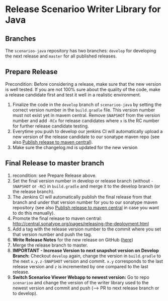 # Release Scenarioo Writer Library for Java

## Branches

The `scenarioo-java` repository has two branches: `develop` for developing the next release and `master` for all published releases.

## Prepare Release

Precondition: Before considering a release, make sure that the new version is well tested. If you are not 100% sure about the quality of the code, make a release candidate first and test it well in a realistic environment.

1. Finalize the code in the `develop` branch of `scenarioo-java` by setting the correct version number in the `build.gradle` file. This version number must not exist yet in mavem central. Remove `SNAPSHOT` from the version number and add `-RCx` for release candidates where `x` is the RC number for further release candidate testing.
2. Everytime you push to develop our jenkins CI will automatically upload a new version of the release candidate to our sonatype maven repo (see also [Publish release to maven central](upload-to-maven-central.md)).
3. Make sure the changelog.md is updated for the new version

## Final Release to master branch
 
1. recondition: see Prepare Release above.
2. Set the final version number in develop or release branch (without `-SNAPSHOT` or `-RC`) in `build.gradle` and merge it to the develop branch (or the release branch).
3. The Jenkins CI will automatically publish the final release from that branch and under that version number for you to our sonatype maven repository (see also [Publish release to maven central](upload-to-maven-central.md) in case you want to do this manually).
4. Promote the final release to maven central: http://central.sonatype.org/pages/releasing-the-deployment.html
5. Add a tag with the release version number to the commit where you set that version number and push the tag.
6. **Write Release Notes** for the new release on GitHub ([here](https://github.com/scenarioo/scenarioo-java/releases))
7. Merge the release branch to master.
8. **IMPORTANT - Increase Version to next snapshot version on Develop Branch:** Checkout `develop` again, change the version in `build.gradle` to the next `x.y.z-SNAPSHOT` version and commit. `x.y` corresponds to the last release version and `z` is incremented by one compared to the last release.
9. **Switch Scenarioo Viewer Webapp to newest version:** Go to repo `scenarioo` and change the version of the writer library used to the newest version and commit and push (--> PR to next release branch or to develop).
